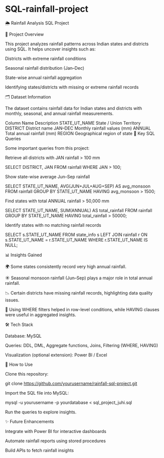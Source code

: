 # SQL-rainfall-project
🌦️ Rainfall Analysis SQL Project






📌 Project Overview

This project analyzes rainfall patterns across Indian states and districts using SQL.
It helps uncover insights such as:

Districts with extreme rainfall conditions

Seasonal rainfall distribution (Jan–Dec)

State-wise annual rainfall aggregation

Identifying states/districts with missing or extreme rainfall records

🗂️ Dataset Information

The dataset contains rainfall data for Indian states and districts with monthly, seasonal, and annual rainfall measurements.

Column Name	Description
STATE_UT_NAME	State / Union Territory
DISTRICT	District name
JAN–DEC	Monthly rainfall values (mm)
ANNUAL	Total annual rainfall (mm)
REGION	Geographical region of state
🔑 Key SQL Queries

Some important queries from this project:

Retrieve all districts with JAN rainfall > 100 mm

SELECT DISTRICT, JAN 
FROM rainfall 
WHERE JAN > 100;


Show state-wise average Jun–Sep rainfall

SELECT STATE_UT_NAME, AVG(JUN+JUL+AUG+SEP) AS avg_monsoon 
FROM rainfall 
GROUP BY STATE_UT_NAME 
HAVING avg_monsoon > 1500;


Find states with total ANNUAL rainfall > 50,000 mm

SELECT STATE_UT_NAME, SUM(ANNUAL) AS total_rainfall 
FROM rainfall 
GROUP BY STATE_UT_NAME 
HAVING total_rainfall > 50000;


Identify states with no matching rainfall records

SELECT s.STATE_UT_NAME 
FROM state_info s 
LEFT JOIN rainfall r 
ON s.STATE_UT_NAME = r.STATE_UT_NAME 
WHERE r.STATE_UT_NAME IS NULL;

📊 Insights Gained

🌍 Some states consistently record very high annual rainfall.

☀️ Seasonal monsoon rainfall (Jun–Sep) plays a major role in total annual rainfall.

📉 Certain districts have missing rainfall records, highlighting data quality issues.

🔎 Using WHERE filters helped in row-level conditions, while HAVING clauses were useful in aggregated insights.

🛠️ Tech Stack

Database: MySQL

Queries: DDL, DML, Aggregate functions, Joins, Filtering (WHERE, HAVING)

Visualization (optional extension): Power BI / Excel

🚀 How to Use

Clone this repository:

git clone https://github.com/yourusername/rainfall-sql-project.git


Import the SQL file into MySQL:

mysql -u yourusername -p yourdatabase < sql_project_juhi.sql


Run the queries to explore insights.

✨ Future Enhancements

Integrate with Power BI for interactive dashboards

Automate rainfall reports using stored procedures

Build APIs to fetch rainfall insights
